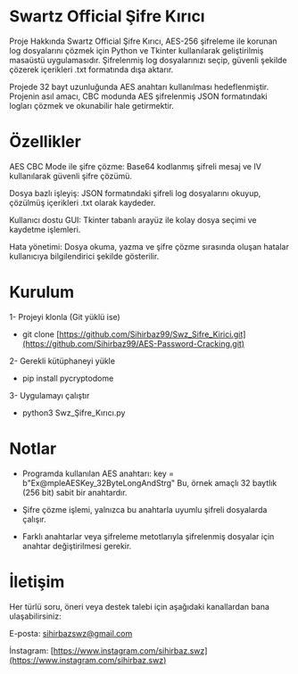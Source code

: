 # Swartz Official Şifre Kırıcı
Proje Hakkında
Swartz Official Şifre Kırıcı, AES-256 şifreleme ile korunan log dosyalarını çözmek için Python ve Tkinter kullanılarak geliştirilmiş masaüstü uygulamasıdır. Şifrelenmiş log dosyalarınızı seçip, güvenli şekilde çözerek içerikleri .txt formatında dışa aktarır.

Projede 32 bayt uzunluğunda AES anahtarı kullanılması hedeflenmiştir. Projenin asıl amacı, CBC modunda AES şifrelenmiş JSON formatındaki logları çözmek ve okunabilir hale getirmektir.

# Özellikler
AES CBC Mode ile şifre çözme: Base64 kodlanmış şifreli mesaj ve IV kullanılarak güvenli şifre çözümü.

Dosya bazlı işleyiş: JSON formatındaki şifreli log dosyalarını okuyup, çözülmüş içerikleri .txt olarak kaydeder.

Kullanıcı dostu GUI: Tkinter tabanlı arayüz ile kolay dosya seçimi ve kaydetme işlemleri.

Hata yönetimi: Dosya okuma, yazma ve şifre çözme sırasında oluşan hatalar kullanıcıya bilgilendirici şekilde gösterilir.

# Kurulum
1- Projeyi klonla (Git yüklü ise)

* git clone [https://github.com/Sihirbaz99/Swz_Sifre_Kirici.git](https://github.com/Sihirbaz99/AES-Password-Cracking.git)

2- Gerekli kütüphaneyi yükle

* pip install pycryptodome

3- Uygulamayı çalıştır

* python3 Swz_Şifre_Kırıcı.py

# Notlar
* Programda kullanılan AES anahtarı:
key = b"Ex@mpleAESKey_32ByteLongAndStrg"
Bu, örnek amaçlı 32 baytlık (256 bit) sabit bir anahtardır.

* Şifre çözme işlemi, yalnızca bu anahtarla uyumlu şifreli dosyalarda çalışır.

* Farklı anahtarlar veya şifreleme metotlarıyla şifrelenmiş dosyalar için anahtar değiştirilmesi gerekir.

# İletişim
Her türlü soru, öneri veya destek talebi için aşağıdaki kanallardan bana ulaşabilirsiniz:

E-posta: sihirbazswz@gmail.com

İnstagram: [https://www.instagram.com/sihirbaz.swz](https://www.instagram.com/sihirbaz.swz)

